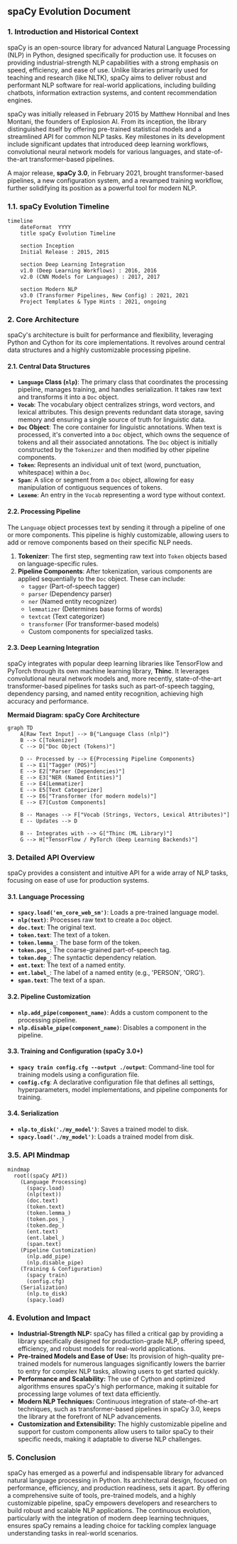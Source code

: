 ## spaCy Evolution Document

### 1. Introduction and Historical Context

spaCy is an open-source library for advanced Natural Language Processing (NLP) in Python, designed specifically for production use. It focuses on providing industrial-strength NLP capabilities with a strong emphasis on speed, efficiency, and ease of use. Unlike libraries primarily used for teaching and research (like NLTK), spaCy aims to deliver robust and performant NLP software for real-world applications, including building chatbots, information extraction systems, and content recommendation engines.

spaCy was initially released in February 2015 by Matthew Honnibal and Ines Montani, the founders of Explosion AI. From its inception, the library distinguished itself by offering pre-trained statistical models and a streamlined API for common NLP tasks. Key milestones in its development include significant updates that introduced deep learning workflows, convolutional neural network models for various languages, and state-of-the-art transformer-based pipelines.

A major release, **spaCy 3.0**, in February 2021, brought transformer-based pipelines, a new configuration system, and a revamped training workflow, further solidifying its position as a powerful tool for modern NLP.

### 1.1. spaCy Evolution Timeline

```mermaid
timeline
    dateFormat  YYYY
    title spaCy Evolution Timeline

    section Inception
    Initial Release : 2015, 2015

    section Deep Learning Integration
    v1.0 (Deep Learning Workflows) : 2016, 2016
    v2.0 (CNN Models for Languages) : 2017, 2017

    section Modern NLP
    v3.0 (Transformer Pipelines, New Config) : 2021, 2021
    Project Templates & Type Hints : 2021, ongoing
```

### 2. Core Architecture

spaCy's architecture is built for performance and flexibility, leveraging Python and Cython for its core implementations. It revolves around central data structures and a highly customizable processing pipeline.

#### 2.1. Central Data Structures

*   **`Language` Class (`nlp`)**: The primary class that coordinates the processing pipeline, manages training, and handles serialization. It takes raw text and transforms it into a `Doc` object.
*   **`Vocab`**: The vocabulary object centralizes strings, word vectors, and lexical attributes. This design prevents redundant data storage, saving memory and ensuring a single source of truth for linguistic data.
*   **`Doc` Object**: The core container for linguistic annotations. When text is processed, it's converted into a `Doc` object, which owns the sequence of tokens and all their associated annotations. The `Doc` object is initially constructed by the `Tokenizer` and then modified by other pipeline components.
*   **`Token`**: Represents an individual unit of text (word, punctuation, whitespace) within a `Doc`.
*   **`Span`**: A slice or segment from a `Doc` object, allowing for easy manipulation of contiguous sequences of tokens.
*   **`Lexeme`**: An entry in the `Vocab` representing a word type without context.

#### 2.2. Processing Pipeline

The `Language` object processes text by sending it through a pipeline of one or more components. This pipeline is highly customizable, allowing users to add or remove components based on their specific NLP needs.

1.  **Tokenizer**: The first step, segmenting raw text into `Token` objects based on language-specific rules.
2.  **Pipeline Components**: After tokenization, various components are applied sequentially to the `Doc` object. These can include:
    *   `tagger` (Part-of-speech tagger)
    *   `parser` (Dependency parser)
    *   `ner` (Named entity recognizer)
    *   `lemmatizer` (Determines base forms of words)
    *   `textcat` (Text categorizer)
    *   `transformer` (For transformer-based models)
    *   Custom components for specialized tasks.

#### 2.3. Deep Learning Integration

spaCy integrates with popular deep learning libraries like TensorFlow and PyTorch through its own machine learning library, **Thinc**. It leverages convolutional neural network models and, more recently, state-of-the-art transformer-based pipelines for tasks such as part-of-speech tagging, dependency parsing, and named entity recognition, achieving high accuracy and performance.

**Mermaid Diagram: spaCy Core Architecture**

```mermaid
graph TD
    A[Raw Text Input] --> B{"Language Class (nlp)"}
    B --> C[Tokenizer]
    C --> D["Doc Object (Tokens)"]
    
    D -- Processed by --> E{Processing Pipeline Components}
    E --> E1["Tagger (POS)"]
    E --> E2["Parser (Dependencies)"]
    E --> E3["NER (Named Entities)"]
    E --> E4[Lemmatizer]
    E --> E5[Text Categorizer]
    E --> E6["Transformer (for modern models)"]
    E --> E7[Custom Components]
    
    B -- Manages --> F["Vocab (Strings, Vectors, Lexical Attributes)"]
    E -- Updates --> D
    
    B -- Integrates with --> G["Thinc (ML Library)"]
    G --> H["TensorFlow / PyTorch (Deep Learning Backends)"]
```

### 3. Detailed API Overview

spaCy provides a consistent and intuitive API for a wide array of NLP tasks, focusing on ease of use for production systems.

#### 3.1. Language Processing

*   **`spacy.load('en_core_web_sm')`**: Loads a pre-trained language model.
*   **`nlp(text)`**: Processes raw text to create a `Doc` object.
*   **`doc.text`**: The original text.
*   **`token.text`**: The text of a token.
*   **`token.lemma_`**: The base form of the token.
*   **`token.pos_`**: The coarse-grained part-of-speech tag.
*   **`token.dep_`**: The syntactic dependency relation.
*   **`ent.text`**: The text of a named entity.
*   **`ent.label_`**: The label of a named entity (e.g., 'PERSON', 'ORG').
*   **`span.text`**: The text of a span.

#### 3.2. Pipeline Customization

*   **`nlp.add_pipe(component_name)`**: Adds a custom component to the processing pipeline.
*   **`nlp.disable_pipe(component_name)`**: Disables a component in the pipeline.

#### 3.3. Training and Configuration (spaCy 3.0+)

*   **`spacy train config.cfg --output ./output`**: Command-line tool for training models using a configuration file.
*   **`config.cfg`**: A declarative configuration file that defines all settings, hyperparameters, model implementations, and pipeline components for training.

#### 3.4. Serialization

*   **`nlp.to_disk('./my_model')`**: Saves a trained model to disk.
*   **`spacy.load('./my_model')`**: Loads a trained model from disk.

### 3.5. API Mindmap

```mermaid
mindmap
  root((spaCy API))
    (Language Processing)
      (spacy.load)
      (nlp(text))
      (doc.text)
      (token.text)
      (token.lemma_)
      (token.pos_)
      (token.dep_)
      (ent.text)
      (ent.label_)
      (span.text)
    (Pipeline Customization)
      (nlp.add_pipe)
      (nlp.disable_pipe)
    (Training & Configuration)
      (spacy train)
      (config.cfg)
    (Serialization)
      (nlp.to_disk)
      (spacy.load)
```

### 4. Evolution and Impact

*   **Industrial-Strength NLP:** spaCy has filled a critical gap by providing a library specifically designed for production-grade NLP, offering speed, efficiency, and robust models for real-world applications.
*   **Pre-trained Models and Ease of Use:** Its provision of high-quality pre-trained models for numerous languages significantly lowers the barrier to entry for complex NLP tasks, allowing users to get started quickly.
*   **Performance and Scalability:** The use of Cython and optimized algorithms ensures spaCy's high performance, making it suitable for processing large volumes of text data efficiently.
*   **Modern NLP Techniques:** Continuous integration of state-of-the-art techniques, such as transformer-based pipelines in spaCy 3.0, keeps the library at the forefront of NLP advancements.
*   **Customization and Extensibility:** The highly customizable pipeline and support for custom components allow users to tailor spaCy to their specific needs, making it adaptable to diverse NLP challenges.

### 5. Conclusion

spaCy has emerged as a powerful and indispensable library for advanced natural language processing in Python. Its architectural design, focused on performance, efficiency, and production readiness, sets it apart. By offering a comprehensive suite of tools, pre-trained models, and a highly customizable pipeline, spaCy empowers developers and researchers to build robust and scalable NLP applications. The continuous evolution, particularly with the integration of modern deep learning techniques, ensures spaCy remains a leading choice for tackling complex language understanding tasks in real-world scenarios.
